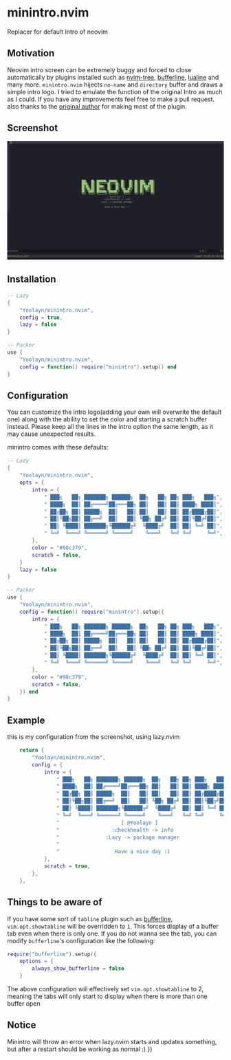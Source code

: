 # minintro.nvim
Replacer for default Intro of neovim

## Motivation
Neovim intro screen can be extremely buggy and forced to close automatically by plugins installed such as
[nvim-tree](https://github.com/nvim-tree/nvim-tree.lua),
[bufferline](https://github.com/akinsho/bufferline.nvim),
[lualine](https://github.com/nvim-lualine/lualine.nvim) and many more.
`minintro.nvim` hijects `no-name` and `directory` buffer and draws a simple intro logo.
I tried to emulate the function of the original Intro as much as I could. If
you have any improvements feel free to make a pull request.
also thanks to the [original author](https://github.com/eoh-bse/minintro.nvim)
for making most of the plugin.

## Screenshot
![minintro-screenshot](screenshots/Minintro.png)

## Installation
```lua
-- Lazy
{
    "Yoolayn/minintro.nvim",
    config = true,
    lazy = false
}
```

```lua
-- Packer
use {
    "Yoolayn/minintro.nvim",
    config = function() require("minintro").setup() end
}
```

## Configuration
You can customize the intro logo(adding your own will overwrite the default one)
along with the ability to set the color and starting a scratch buffer instead.
Please keep all the lines in the intro option the same length, as it may cause unexpected results.

minintro comes with these defaults:
```lua
-- Lazy
{
    "Yoolayn/minintro.nvim",
    opts = {
        intro = {
            " ███╗   ██╗ ███████╗ ██████╗  ██╗   ██╗ ██╗ ███╗   ███╗",
            " ████╗  ██║ ██╔════╝██╔═══██╗ ██║   ██║ ██║ ████╗ ████║",
            " ██╔██╗ ██║ █████╗  ██║   ██║ ██║   ██║ ██║ ██╔████╔██║",
            " ██║╚██╗██║ ██╔══╝  ██║   ██║ ╚██╗ ██╔╝ ██║ ██║╚██╔╝██║",
            " ██║ ╚████║ ███████╗╚██████╔╝  ╚████╔╝  ██║ ██║ ╚═╝ ██║",
            " ╚═╝  ╚═══╝ ╚══════╝ ╚═════╝    ╚═══╝   ╚═╝ ╚═╝     ╚═╝",
        },
        color = "#98c379",
        scratch = false,
    }
    lazy = false
}
```

```lua
-- Packer
use {
    "Yoolayn/minintro.nvim",
    config = function() require("minintro").setup({
        intro = {
            " ███╗   ██╗ ███████╗ ██████╗  ██╗   ██╗ ██╗ ███╗   ███╗",
            " ████╗  ██║ ██╔════╝██╔═══██╗ ██║   ██║ ██║ ████╗ ████║",
            " ██╔██╗ ██║ █████╗  ██║   ██║ ██║   ██║ ██║ ██╔████╔██║",
            " ██║╚██╗██║ ██╔══╝  ██║   ██║ ╚██╗ ██╔╝ ██║ ██║╚██╔╝██║",
            " ██║ ╚████║ ███████╗╚██████╔╝  ╚████╔╝  ██║ ██║ ╚═╝ ██║",
            " ╚═╝  ╚═══╝ ╚══════╝ ╚═════╝    ╚═══╝   ╚═╝ ╚═╝     ╚═╝",
        },
        color = "#98c379",
        scratch = false,
    }) end
}
```

## Example
this is my configuration from the screenshot, using lazy.nvim
```lua
    return {
        "Yoolayn/minintro.nvim",
        config = {
            intro = {
                " ███╗   ██╗ ███████╗ ██████╗  ██╗   ██╗ ██╗ ███╗   ███╗",
                " ████╗  ██║ ██╔════╝██╔═══██╗ ██║   ██║ ██║ ████╗ ████║",
                " ██╔██╗ ██║ █████╗  ██║   ██║ ██║   ██║ ██║ ██╔████╔██║",
                " ██║╚██╗██║ ██╔══╝  ██║   ██║ ╚██╗ ██╔╝ ██║ ██║╚██╔╝██║",
                " ██║ ╚████║ ███████╗╚██████╔╝  ╚████╔╝  ██║ ██║ ╚═╝ ██║",
                " ╚═╝  ╚═══╝ ╚══════╝ ╚═════╝    ╚═══╝   ╚═╝ ╚═╝     ╚═╝",
                "                    [ @Yoolayn ]                       ",
                "                 :checkhealth -> info                  ",
                "               :Lazy -> package manager                ",
                "                                                       ",
                "                  Have a nice day :)                   ",
            },
            scratch = true,
        },
    },
```

## Things to be aware of
If you have some sort of `tabline` plugin such as [bufferline](https://github.com/akinsho/bufferline.nvim),
`vim.opt.showtabline` will be overridden to `1`. This forces display of a buffer tab even when there is only
one. If you do not wanna see the tab, you can modify `bufferline`'s configuration like the following:
```lua
require("bufferline").setup({
    options = {
        always_show_bufferline = false
    }
```
The above configuration will effectively set `vim.opt.showtabline` to 2, meaning the tabs will only start to
display when there is more than one buffer open

## Notice
Minintro will throw an error when lazy.nvim starts and updates something, but after a restart should be working as normal :)
})

